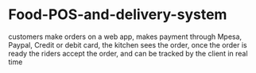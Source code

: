 # Food-POS-and-delivery-system
customers make orders on a web app, makes payment through Mpesa, Paypal, Credit or debit card, the kitchen sees the order, once the order is ready the riders accept the order, and can be tracked by the client in real time
